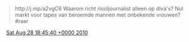 > http://j\.mp/a2vgC6 Waarom richt riooljournalist alleen op diva's? Nul markt voor tapes van beroemde mannen met onbekende vrouwen? \#raar

<img src="../../media/tweet.ico" width="12" /> [Sat Aug 28 18:45:40 +0000 2010](https://twitter.com/DromerDenker/status/22375207589)